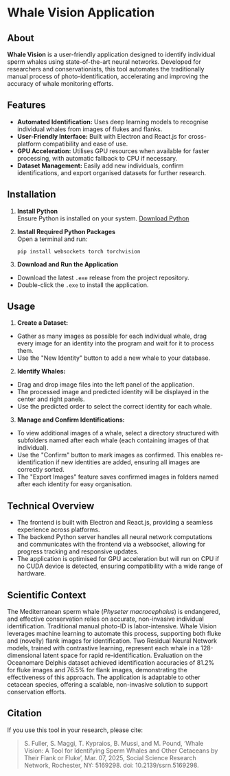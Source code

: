# Whale Vision Application

## About

**Whale Vision** is a user-friendly application designed to identify individual sperm whales using state-of-the-art neural networks. Developed for researchers and conservationists, this tool automates the traditionally manual process of photo-identification, accelerating and improving the accuracy of whale monitoring efforts.

## Features

- **Automated Identification:** Uses deep learning models to recognise individual whales from images of flukes and flanks.
- **User-Friendly Interface:** Built with Electron and React.js for cross-platform compatibility and ease of use.
- **GPU Acceleration:** Utilises GPU resources when available for faster processing, with automatic fallback to CPU if necessary.
- **Dataset Management:** Easily add new individuals, confirm identifications, and export organised datasets for further research.

## Installation

1. **Install Python**  
   Ensure Python is installed on your system. [Download Python](https://www.python.org/downloads/)

2. **Install Required Python Packages**  
   Open a terminal and run:
	```
	pip install websockets torch torchvision
	```


3. **Download and Run the Application**  
- Download the latest `.exe` release from the project repository.
- Double-click the `.exe` to install the application.

## Usage

1. **Create a Dataset:**  
- Gather as many images as possible for each individual whale, drag every image for an identity into the program and wait for it to process them.
- Use the "New Identity" button to add a new whale to your database.

2. **Identify Whales:**  
- Drag and drop image files into the left panel of the application.
- The processed image and predicted identity will be displayed in the center and right panels.
- Use the predicted order to select the correct identity for each whale.

3. **Manage and Confirm Identifications:**  
- To view additional images of a whale, select a directory structured with subfolders named after each whale (each containing images of that individual).
- Use the "Confirm" button to mark images as confirmed. This enables re-identification if new identities are added, ensuring all images are correctly sorted.
- The "Export Images" feature saves confirmed images in folders named after each identity for easy organisation.

## Technical Overview

- The frontend is built with Electron and React.js, providing a seamless experience across platforms.
- The backend Python server handles all neural network computations and communicates with the frontend via a websocket, allowing for progress tracking and responsive updates.
- The application is optimised for GPU acceleration but will run on CPU if no CUDA device is detected, ensuring compatibility with a wide range of hardware.

## Scientific Context

The Mediterranean sperm whale (*Physeter macrocephalus*) is endangered, and effective conservation relies on accurate, non-invasive individual identification. Traditional manual photo-ID is labor-intensive. Whale Vision leverages machine learning to automate this process, supporting both fluke and (novelly) flank images for identification. Two Residual Neural Network models, trained with contrastive learning, represent each whale in a 128-dimensional latent space for rapid re-identification. Evaluation on the Oceanomare Delphis dataset achieved identification accuracies of 81.2% for fluke images and 76.5% for flank images, demonstrating the effectiveness of this approach. The application is adaptable to other cetacean species, offering a scalable, non-invasive solution to support conservation efforts.

## Citation

If you use this tool in your research, please cite:

> S. Fuller, S. Maggi, T. Kypraios, B. Mussi, and M. Pound, ‘Whale Vision: A Tool for Identifying Sperm Whales and Other Cetaceans by Their Flank or Fluke’, Mar. 07, 2025, Social Science Research Network, Rochester, NY: 5169298. doi: 10.2139/ssrn.5169298.
